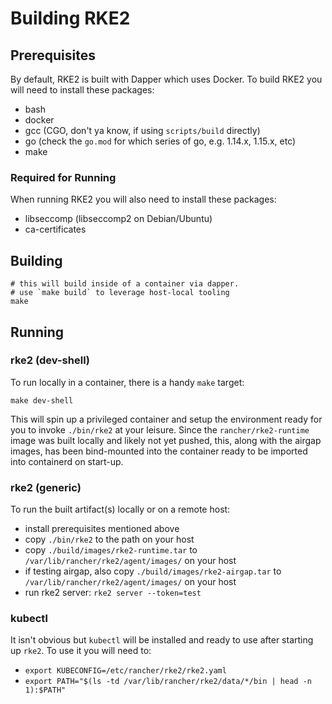 # Building RKE2

## Prerequisites

By default, RKE2 is built with Dapper which uses Docker. To build RKE2 you will need to install these packages:
- bash
- docker
- gcc (CGO, don't ya know, if using `scripts/build` directly)
- go (check the `go.mod` for which series of go, e.g. 1.14.x, 1.15.x, etc)
- make

### Required for Running
When running RKE2 you will also need to install these packages:
- libseccomp (libseccomp2 on Debian/Ubuntu)
- ca-certificates

## Building

```shell script
# this will build inside of a container via dapper.
# use `make build` to leverage host-local tooling
make
```

## Running

### rke2 (dev-shell)
To run locally in a container, there is a handy `make` target:
```shell script
make dev-shell
```

This will spin up a privileged container and setup the environment ready for you to invoke `./bin/rke2` at your leisure.
Since the `rancher/rke2-runtime` image was built locally and likely not yet pushed, this, along with the airgap images,
has been bind-mounted into the container ready to be imported into containerd on start-up.

### rke2 (generic)

To run the built artifact(s) locally or on a remote host:
- install prerequisites mentioned above
- copy `./bin/rke2` to the path on your host
- copy `./build/images/rke2-runtime.tar` to `/var/lib/rancher/rke2/agent/images/` on your host
- if testing airgap, also copy `./build/images/rke2-airgap.tar` to `/var/lib/rancher/rke2/agent/images/` on your host
- run rke2 server: `rke2 server --token=test`

### kubectl

It isn't obvious but `kubectl` will be installed and ready to use after starting up `rke2`. To use it you will need to:
- `export KUBECONFIG=/etc/rancher/rke2/rke2.yaml`
- `export PATH="$(ls -td /var/lib/rancher/rke2/data/*/bin | head -n 1):$PATH"`
